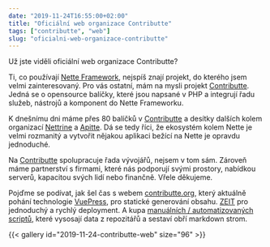 ```yaml
---
date: "2019-11-24T16:55:00+02:00"
title: "Oficiální web organizace Contributte"
tags: ["contributte", "web"]
slug: "oficialni-web-organizace-contributte"
---
```


Už jste viděli oficiální web organizace Contributte?

<!--more-->

Ti, co používají [Nette Framework](https://nette.org), nejspíš znají projekt, do kterého jsem velmi zainteresovaný.
Pro vás ostatní, mám na mysli projekt [Contributte](https://github.com/contributte). Jedná se o opensource balíčky,
které jsou napsané v PHP a integrují řadu služeb, nástrojů a komponent do Nette Frameworku.

K dnešnímu dni máme přes 80 balíčků v [Contributte](https://github.com/contributte) a desítky dalších kolem organizací [Nettrine](https://github.com/nettrine)
a [Apitte](https://github.com/apitte). Dá se tedy říci, že ekosystém kolem Nette je velmi rozmanitý
a vytvořit nějakou aplikaci bežící na Nette je opravdu jednoduché.

Na [Contributte](https://contributte.org/about.html) spolupracuje řada vývojářů, nejsem v tom sám.
Zároveň máme partnerství s firmami, které nás podporují svými prostory, nabídkou serverů, kapacitou svých lidí
nebo finančně. Vřele děkujeme.

Pojďme se podívat, jak šel čas s webem [contributte.org](https://contributte.org), který aktuálně pohání technologie [VuePress](https://vuepress.vuejs.org/),
pro statické generování obsahu. [ZEIT](https://zeit.co) pro jednoduchý a rychlý deployment. A kupa [manuálních / automatizovaných
scriptů](https://github.com/contributte/website/tree/master/tools), které vysosají data z repozitářů a sestaví obří markdown strom.

{{< gallery id="2019-11-24-contributte-web" size="96" >}}
